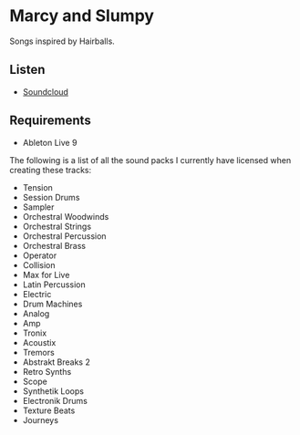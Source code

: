 # Marcy and Slumpy

Songs inspired by Hairballs.

## Listen

* [Soundcloud](https://soundcloud.com/franklin-webber/sets/marcy-and-slumpy)

## Requirements

* Ableton Live 9

The following is a list of all the sound packs I currently have licensed when
creating these tracks:

* Tension
* Session Drums
* Sampler
* Orchestral Woodwinds
* Orchestral Strings
* Orchestral Percussion
* Orchestral Brass
* Operator
* Collision
* Max for Live
* Latin Percussion
* Electric
* Drum Machines
* Analog
* Amp
* Tronix
* Acoustix
* Tremors
* Abstrakt Breaks 2
* Retro Synths
* Scope
* Synthetik Loops
* Electronik Drums
* Texture Beats
* Journeys
